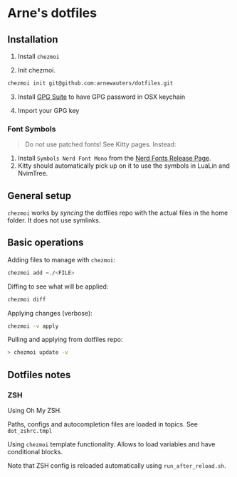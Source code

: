 # Arne's dotfiles

## Installation

1. Install `chezmoi`

2. Init chezmoi.

```sh
chezmoi init git@github.com:arnewauters/dotfiles.git
```
3. Install [GPG Suite](https://gpgtools.org/) to have GPG password in OSX keychain

4. Import your GPG key

### Font Symbols

> Do not use patched fonts! See Kitty pages. Instead:

1. Install `Symbols Nerd Font Mono` from the [Nerd Fonts Release Page](https://github.com/ryanoasis/nerd-fonts/releases).
2. Kitty should automatically pick up on it to use the symbols in LuaLin and NvimTree.

## General setup

`chezmoi` works by *syncing* the dotfiles repo with the actual files in the home
folder. It does not use symlinks.

## Basic operations

Adding files to manage with `chezmoi`:

```sh
chezmoi add ~./<FILE>
```

Diffing to see what will be applied:

```sh
chezmoi diff
```

Applying changes (verbose):

```sh
chezmoi -v apply
```

Pulling and applying from dotfiles repo:

```sh
> chezmoi update -v
```

## Dotfiles notes

### ZSH

Using Oh My ZSH.

Paths, configs and autocompletion files are loaded in topics. See
   `dot_zshrc.tmpl`

Using `chezmoi` template functionality. Allows to load variables and have
conditional blocks.

Note that ZSH config is reloaded automatically using `run_after_reload.sh`.
